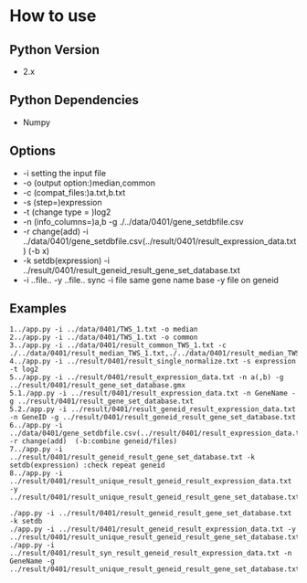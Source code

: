 # How to use

## Python Version

* 2.x

## Python Dependencies

* Numpy

## Options

* -i setting the input file
* -o (output option:)median,common
* -c (compat_files:)a.txt,b.txt
* -s (step=)expression
* -t (change type = )log2
* -n (info_columns=)a,b -g ./../data/0401/gene_setdbfile.csv
* -r change(add)  -i ../data/0401/gene_setdbfile.csv(../result/0401/result_expression_data.txt) (-b x)
* -k setdb(expression) -i ../result/0401/result_geneid_result_gene_set_database.txt
* -i ..file.. -y ..file.. sync -i file same gene name base -y file on geneid

## Examples
```shell
1../app.py -i ../data/0401/TWS_1.txt -o median
2../app.py -i ../data/0401/TWS_1.txt -o common
3../app.py -i ../data/0401/result_common_TWS_1.txt -c ./../data/0401/result_median_TWS_1.txt,./../data/0401/result_median_TWS_2.txt,./../data/0401/result_median_TWS_3.txt
4../app.py -i ../result/0401/result_single_normalize.txt -s expression -t log2
5../app.py -i ../result/0401/result_expression_data.txt -n a(,b) -g ../result/0401/result_gene_set_database.gmx
5.1./app.py -i ../result/0401/result_expression_data.txt -n GeneName -g ../result/0401/result_gene_set_database.txt
5.2./app.py -i ../result/0401/result_geneid_result_expression_data.txt -n GeneID -g ../result/0401/result_geneid_result_gene_set_database.txt
6../app.py -i ../data/0401/gene_setdbfile.csv(../result/0401/result_expression_data.txt)  -r change(add)  (-b:combine geneid/files)
7../app.py -i ../result/0401/result_geneid_result_gene_set_database.txt -k setdb(expression) :check repeat geneid
8../app.py -i ../result/0401/result_unique_result_geneid_result_expression_data.txt -y ../result/0401/result_unique_result_geneid_result_gene_set_database.txt
```
```shell
./app.py -i ../result/0401/result_geneid_result_gene_set_database.txt -k setdb     
./app.py -i ../result/0401/result_geneid_result_expression_data.txt -y ../result/0401/result_unique_result_geneid_result_gene_set_database.txt 
./app.py -i ../result/0401/result_syn_result_geneid_result_expression_data.txt -n GeneName -g ../result/0401/result_unique_result_geneid_result_gene_set_database.txt
```
